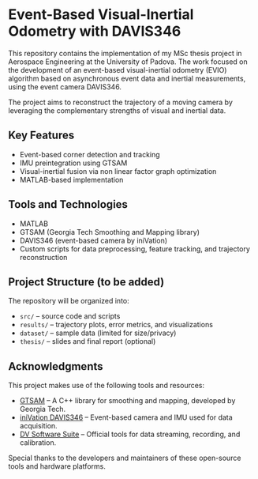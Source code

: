 # Event-Based Visual-Inertial Odometry with DAVIS346

This repository contains the implementation of my MSc thesis project in Aerospace Engineering at the University of Padova. The work focused on the development of an event-based visual-inertial odometry (EVIO) algorithm based on asynchronous event data and inertial measurements, using the event camera DAVIS346.

The project aims to reconstruct the trajectory of a moving camera by leveraging the complementary strengths of visual and inertial data.

## Key Features

- Event-based corner detection and tracking
- IMU preintegration using GTSAM
- Visual-inertial fusion via non linear factor graph optimization
- MATLAB-based implementation

## Tools and Technologies

- MATLAB
- GTSAM (Georgia Tech Smoothing and Mapping library)
- DAVIS346 (event-based camera by iniVation)
- Custom scripts for data preprocessing, feature tracking, and trajectory reconstruction

## Project Structure (to be added)

The repository will be organized into:
- `src/` – source code and scripts
- `results/` – trajectory plots, error metrics, and visualizations
- `dataset/` – sample data (limited for size/privacy)
- `thesis/` – slides and final report (optional)

## Acknowledgments

This project makes use of the following tools and resources:

- [GTSAM](https://github.com/borglab/gtsam) – A C++ library for smoothing and mapping, developed by Georgia Tech.
- [iniVation DAVIS346](https://inivation.com/dvs) – Event-based camera and IMU used for data acquisition.
- [DV Software Suite](https://gitlab.com/inivation/dv) – Official tools for data streaming, recording, and calibration.

Special thanks to the developers and maintainers of these open-source tools and hardware platforms.
